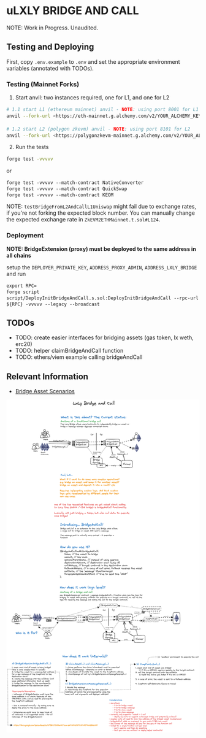 # uLXLY BRIDGE AND CALL

NOTE: Work in Progress. Unaudited.

## Testing and Deploying

First, copy `.env.example` to `.env` and set the appropriate environment variables (annotated with TODOs).

### Testing (Mainnet Forks)

1. Start anvil: two instances required, one for L1, and one for L2

```bash
# 1.1 start L1 (ethereum mainnet) anvil - NOTE: using port 8001 for L1
anvil --fork-url <https://eth-mainnet.g.alchemy.com/v2/YOUR_ALCHEMY_KEY> --chain-id 1 --port 8001 --fork-block-number 19370366

# 1.2 start L2 (polygon zkevm) anvil - NOTE: using port 8101 for L2
anvil --fork-url <https://polygonzkevm-mainnet.g.alchemy.com/v2/YOUR_ALCHEMY_KEY> --chain-id 1101 --port 8101 --fork-block-number 10484909
```

2. Run the tests

```bash
forge test -vvvvv
```

or

```
forge test -vvvvv --match-contract NativeConverter
forge test -vvvvv --match-contract QuickSwap
forge test -vvvvv --match-contract KEOM
```

NOTE: `testBridgeFromL2AndCallL1Uniswap` might fail due to exchange rates, if you're not forking the expected block number. You can manually change the expected exchange rate in `ZkEVM2ETHMainnet.t.sol#L124`.

### Deployment

**NOTE: BridgeExtension (proxy) must be deployed to the same address in all chains**

setup the `DEPLOYER_PRIVATE_KEY`, `ADDRESS_PROXY_ADMIN`, `ADDRESS_LXLY_BRIDGE` and run

```
export RPC=
forge script script/DeployInitBridgeAndCall.s.sol:DeployInitBridgeAndCall --rpc-url ${RPC} -vvvvv --legacy --broadcast
```

## TODOs

- TODO: create easier interfaces for bridging assets (gas token, lx weth, erc20)
- TODO: helper claimBridgeAndCall function
- TODO: ethers/viem example calling bridgeAndCall

## Relevant Information

- [Bridge Asset Scenarios](https://docs.google.com/spreadsheets/d/1lBktJ5HSGwVXTzxm-eWCVhPGJKF22YvM59VaQBGLHMY)

![gm](./bridge-and-call.excalidraw.png)
